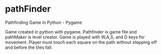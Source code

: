 # pathFinder
Pathfinding Game in Python - Pygame

Game created in python with pygame. Pathfinder is game file and pathMaker is level creator. Game is played with W,A,S, and D keys for movement. Player must touch each square on the path without stepping off and before the tiles fall. 
